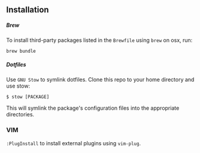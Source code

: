 ## Installation
##### Brew
To install third-party packages listed in the `Brewfile` using `brew` on osx, run:

```
brew bundle
```

##### Dotfiles
Use `GNU Stow` to symlink dotfiles. Clone this repo to your home directory and use stow:

```
$ stow [PACKAGE]
```

This will symlink the package's configuration files into the appropriate directories.

### VIM
`:PlugInstall` to install external plugins using `vim-plug`.

